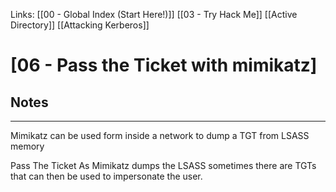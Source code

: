 Links: [[00 - Global Index (Start Here!)]] [[03 - Try Hack Me]] [[Active Directory]] [[Attacking Kerberos]]
# [06 - Pass the Ticket with mimikatz]
## Notes
---
Mimikatz can be used form inside a network to dump a TGT from LSASS memory

Pass The Ticket
As Mimikatz dumps the LSASS sometimes there are TGTs that can then be used to impersonate the user.
